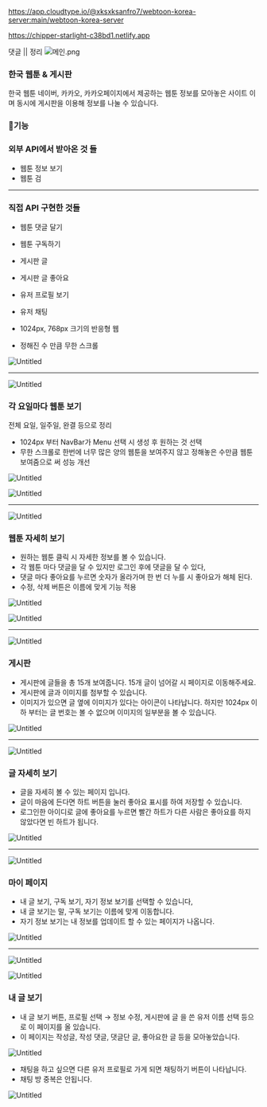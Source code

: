 https://app.cloudtype.io/@xksxksanfro7/webtoon-korea-server:main/webtoon-korea-server

https://chipper-starlight-c38bd1.netlify.app

댓글 || 정리
![메인.png](https://prod-files-secure.s3.us-west-2.amazonaws.com/4244dcbc-f2f8-401c-ba8d-cde5ce468d2d/e1728aa1-86b9-4bbc-8d7d-75166021af3b/%EB%A9%94%EC%9D%B8.png)

### 한국 웹툰 & 게시판

한국 웹툰 네이버, 카카오, 카카오페이지에서 제공하는 웹툰 정보를 모아놓은 사이트 이며 동시에 게시판을 이용해 정보를 나눌 수 있습니다.

### 🔨기능

### 외부 API에서 받아온 것 들

- 웹툰 정보 보기
- 웹툰 검

---

### 직접 API 구현한 것들

- 웹툰 댓글 달기
- 웹툰 구독하기
- 게시판 글
- 게시판 글 좋아요
- 유저 프로필 보기
- 유저 채팅

- 1024px, 768px 크기의 반응형 웹
- 정해진 수 만큼 무한 스크롤

![Untitled](https://prod-files-secure.s3.us-west-2.amazonaws.com/4244dcbc-f2f8-401c-ba8d-cde5ce468d2d/f333d177-721b-4c48-b6bc-2a887ff8adc4/Untitled.png)

---

![Untitled](https://prod-files-secure.s3.us-west-2.amazonaws.com/4244dcbc-f2f8-401c-ba8d-cde5ce468d2d/a455cbf3-33c4-4910-b96d-f959287dd15f/Untitled.png)

### 각 요일마다 웹툰 보기

전체 요일, 일주일, 완결 등으로 정리

- 1024px 부터 NavBar가 Menu 선택 시 생성 후 원하는 것 선택
- 무한 스크롤로 한번에 너무 많은 양의 웹툰을 보여주지 않고 정해놓은 수만큼 웹툰 보여줌으로 써 성능 개선

![Untitled](https://prod-files-secure.s3.us-west-2.amazonaws.com/4244dcbc-f2f8-401c-ba8d-cde5ce468d2d/e9f40da6-98c3-426c-96fc-d34c22e77e30/Untitled.png)

![Untitled](https://prod-files-secure.s3.us-west-2.amazonaws.com/4244dcbc-f2f8-401c-ba8d-cde5ce468d2d/913f14f9-2c43-4e1f-8a79-43b7456c403d/Untitled.png)

---

![Untitled](https://prod-files-secure.s3.us-west-2.amazonaws.com/4244dcbc-f2f8-401c-ba8d-cde5ce468d2d/88b9e553-ae92-4b9a-ae50-fc5f832f5c0a/Untitled.png)

### 웹툰 자세히 보기

- 원하는 웹툰 클릭 시 자세한 정보를 볼 수 있습니다.
- 각 웹툰 마다 댓글을 달 수 있지만 로그인 후에 댓글을 달 수 있다,
- 댓글 마다 좋아요를 누르면 숫자가 올라가며 한 번 더 누를 시 좋아요가 해체 된다.
- 수정, 삭제 버튼은 이름에 맞게 기능 적용

![Untitled](https://prod-files-secure.s3.us-west-2.amazonaws.com/4244dcbc-f2f8-401c-ba8d-cde5ce468d2d/fe9ed61b-37b6-4320-b5fb-ae688ef8f72d/Untitled.png)

![Untitled](https://prod-files-secure.s3.us-west-2.amazonaws.com/4244dcbc-f2f8-401c-ba8d-cde5ce468d2d/b3ce3350-0e0e-4e52-bfa9-6f69cfd19394/Untitled.png)

---

![Untitled](https://prod-files-secure.s3.us-west-2.amazonaws.com/4244dcbc-f2f8-401c-ba8d-cde5ce468d2d/b77f8425-b28a-4324-a204-e69f7521622f/Untitled.png)

### 게시판

- 게시판에 글들을 총 15개 보여줍니다.
15개 글이 넘어갈 시 페이지로 이동해주세요.
- 게시판에 글과 이미지를 첨부할 수 있습니다.
- 이미지가 있으면 글 옆에 이미지가 있다는 아이콘이 나타납니다. 하지만 1024px 이하 부터는 글 번호는 볼 수 없으며 이미지의 일부분을 볼 수 있습니다.

![Untitled](https://prod-files-secure.s3.us-west-2.amazonaws.com/4244dcbc-f2f8-401c-ba8d-cde5ce468d2d/4da3c523-861a-4f12-a86e-ec112389340f/Untitled.png)

---

![Untitled](https://prod-files-secure.s3.us-west-2.amazonaws.com/4244dcbc-f2f8-401c-ba8d-cde5ce468d2d/b769cdcf-66da-4670-8e6e-227007470351/Untitled.png)

### 글 자세히 보기

- 글을 자세히 볼 수 있는 페이지 입니다.
- 글이 마음에 든다면 하트 버튼을 눌러 좋아요 표시를 하여 저장할 수 있습니다.
- 로그인한 아이디로 글에 좋아요를 누르면 빨간 하트가 다른 사람은 좋아요를 하지 않았다면 빈 하트가 됩니다.

![Untitled](https://prod-files-secure.s3.us-west-2.amazonaws.com/4244dcbc-f2f8-401c-ba8d-cde5ce468d2d/5c4c49d8-c84e-4d50-bedf-28150574bd9f/Untitled.png)

---

![Untitled](https://prod-files-secure.s3.us-west-2.amazonaws.com/4244dcbc-f2f8-401c-ba8d-cde5ce468d2d/eb2b5c72-670a-4b20-a492-9c6d1f949114/Untitled.png)

### 마이 페이지

- 내 글 보기, 구독 보기, 자기 정보 보기를 선택할 수 있습니다,
- 내 글 보기는 말, 구독 보기는 이름에 맞게 이동합니다.
- 자기 정보 보기는 내 정보를 업데이트 할 수 있는 페이지가 나옵니다.

![Untitled](https://prod-files-secure.s3.us-west-2.amazonaws.com/4244dcbc-f2f8-401c-ba8d-cde5ce468d2d/b619963a-fdb2-41a8-bc8a-5fd3c144ef16/Untitled.png)

---

![Untitled](https://prod-files-secure.s3.us-west-2.amazonaws.com/4244dcbc-f2f8-401c-ba8d-cde5ce468d2d/8e38e299-c9a2-4fb7-9be4-997d1fcaa97b/Untitled.png)

![Untitled](https://prod-files-secure.s3.us-west-2.amazonaws.com/4244dcbc-f2f8-401c-ba8d-cde5ce468d2d/4ffc2bc0-7401-400b-9838-efb80189fdeb/Untitled.png)

### 내 글 보기

- 내 글 보기 버튼, 프로필 선택 → 정보 수정, 게시판에 글 을 쓴 유저 이름 선택 등으로 이 페이지를 올 있습니다.
- 이 페이지는 작성글, 작성 댓글, 댓글단 글, 좋아요한 글 등을 모아놓았습니다.

![Untitled](https://prod-files-secure.s3.us-west-2.amazonaws.com/4244dcbc-f2f8-401c-ba8d-cde5ce468d2d/fc5fa3c9-d19e-4cd6-b243-d72bb1f51a32/Untitled.png)

- 채팅을 하고 싶으면 다른 유저 프로필로 가게 되면 채팅하기 버튼이 나타납니다.
- 채팅 방 중복은 안됩니다.

![Untitled](https://prod-files-secure.s3.us-west-2.amazonaws.com/4244dcbc-f2f8-401c-ba8d-cde5ce468d2d/3ab7255d-ba49-4bdd-929d-fa64cc499d4d/Untitled.png)

